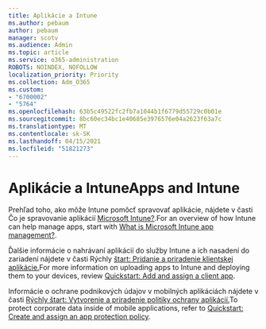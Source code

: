 ```yaml
---
title: Aplikácie a Intune
ms.author: pebaum
author: pebaum
manager: scotv
ms.audience: Admin
ms.topic: article
ms.service: o365-administration
ROBOTS: NOINDEX, NOFOLLOW
localization_priority: Priority
ms.collection: Adm_O365
ms.custom:
- "6700002"
- "5764"
ms.openlocfilehash: 63b5c49522fc2fb7a1044b1f6779d55729c0b01e
ms.sourcegitcommit: 8bc60ec34bc1e40685e3976576e04a2623f63a7c
ms.translationtype: MT
ms.contentlocale: sk-SK
ms.lasthandoff: 04/15/2021
ms.locfileid: "51821273"
---
```

# <a name="apps-and-intune"></a><span data-ttu-id="67d3b-102">Aplikácie a Intune</span><span class="sxs-lookup"><span data-stu-id="67d3b-102">Apps and Intune</span></span>

<span data-ttu-id="67d3b-103">Prehľad toho, ako môže Intune pomôcť spravovať aplikácie, nájdete v časti Čo je spravovanie aplikácií  [Microsoft Intune?](https://docs.microsoft.com/mem/intune/apps/app-management).</span><span class="sxs-lookup"><span data-stu-id="67d3b-103">For an overview of how Intune can help manage apps, start with  [What is Microsoft Intune app management?](https://docs.microsoft.com/mem/intune/apps/app-management).</span></span>

<span data-ttu-id="67d3b-104">Ďalšie informácie o nahrávaní aplikácií do služby Intune a ich nasadení do zariadení nájdete v časti Rýchly [štart: Pridanie a priradenie klientskej aplikácie.](https://docs.microsoft.com/mem/intune/apps/quickstart-add-assign-app)</span><span class="sxs-lookup"><span data-stu-id="67d3b-104">For more information on uploading apps to Intune and deploying them to your devices, review  [Quickstart: Add and assign a client app](https://docs.microsoft.com/mem/intune/apps/quickstart-add-assign-app).</span></span>

<span data-ttu-id="67d3b-105">Informácie o ochrane podnikových údajov v mobilných aplikáciách nájdete v časti [Rýchly štart: Vytvorenie a priradenie politiky ochrany aplikácií.](https://docs.microsoft.com/mem/intune/apps/quickstart-create-assign-app-policy)</span><span class="sxs-lookup"><span data-stu-id="67d3b-105">To protect corporate data inside of mobile applications, refer to [Quickstart: Create and assign an app protection policy](https://docs.microsoft.com/mem/intune/apps/quickstart-create-assign-app-policy).</span></span>